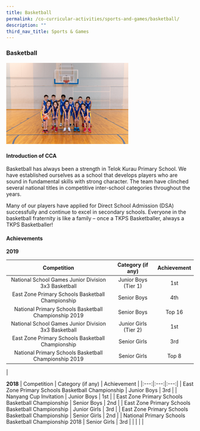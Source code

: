 ```yaml
---
title: Basketball
permalink: /co-curricular-activities/sports-and-games/basketball/
description: ""
third_nav_title: Sports & Games
---
```

### **Basketball**
<img src="/images/sports1.jpg" style="width:65%">

#### **Introduction of CCA**
Basketball has always been a strength in Telok Kurau Primary School. We have established ourselves as a school that develops players who are sound in fundamental skills with strong character. The team have clinched several national titles in competitive inter-school categories throughout the years.  
  
Many of our players have applied for Direct School Admission (DSA) successfully and continue to excel in secondary schools. Everyone in the basketball fraternity is like a family – once a TKPS Basketballer, always a TKPS Basketballer!

#### **Achievements**

**2019**

| Competition | Category (if any) | Achievement |
|:---:|:---:|:---:|
| National School Games Junior Division 3x3 Basketball | Junior Boys (Tier 1) | 1st |
| East Zone Primary Schools Basketball Championship | Senior Boys | 4th |
| National Primary Schools Basketball Championship 2019 | Senior Boys | Top 16 |
| National School Games Junior Division 3x3 Basketball | Junior Girls (Tier 2) | 1st |
| East Zone Primary Schools Basketball Championship | Senior Girls | 3rd |
| National Primary Schools Basketball Championship 2019 | Senior Girls | Top 8 |
|

**2018**
| Competition | Category (if any) | Achievement |
|:---:|:---:|:---:|
| East Zone Primary Schools Basketball Championship | Junior Boys | 3rd |
| Nanyang Cup Invitation | Junior Boys | 1st |
| East Zone Primary Schools Basketball Championship | Senior Boys | 2nd |
| East Zone Primary Schools Basketball Championship | Junior Girls | 3rd |
| East Zone Primary Schools Basketball Championship | Senior Girls | 2nd |
| National Primary Schools Basketball Championship 2018 | Senior Girls | 3rd |
|  |  |  |